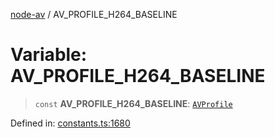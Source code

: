 [node-av](../globals.md) / AV\_PROFILE\_H264\_BASELINE

# Variable: AV\_PROFILE\_H264\_BASELINE

> `const` **AV\_PROFILE\_H264\_BASELINE**: [`AVProfile`](../type-aliases/AVProfile.md)

Defined in: [constants.ts:1680](https://github.com/seydx/av/blob/f8631fc881b394300b1479f511d55cf1c370a87f/src/constants/constants.ts#L1680)
